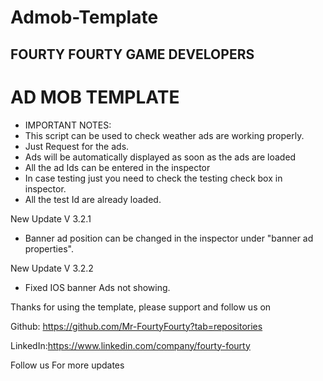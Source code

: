 # Admob-Template

FOURTY FOURTY GAME DEVELOPERS 
-----------------------------------
 
 AD MOB TEMPLATE
 ==================================
 * IMPORTANT NOTES:
 * This script can be used to check weather ads are working properly.
 * Just Request for the ads.
 * Ads will be automatically displayed as soon as the ads are loaded
 * All the ad Ids can be entered in the inspector 
 * In case testing just you need to check the testing check box in inspector.
 * All the test Id are already loaded.
 
 New Update V 3.2.1
 * Banner ad position can be changed in the inspector under "banner ad properties".
 
 New Update V 3.2.2
 * Fixed IOS banner Ads not showing.

Thanks for using the template, please support and follow us on 

Github: https://github.com/Mr-FourtyFourty?tab=repositories

LinkedIn:https://www.linkedin.com/company/fourty-fourty

Follow us For more updates
 

